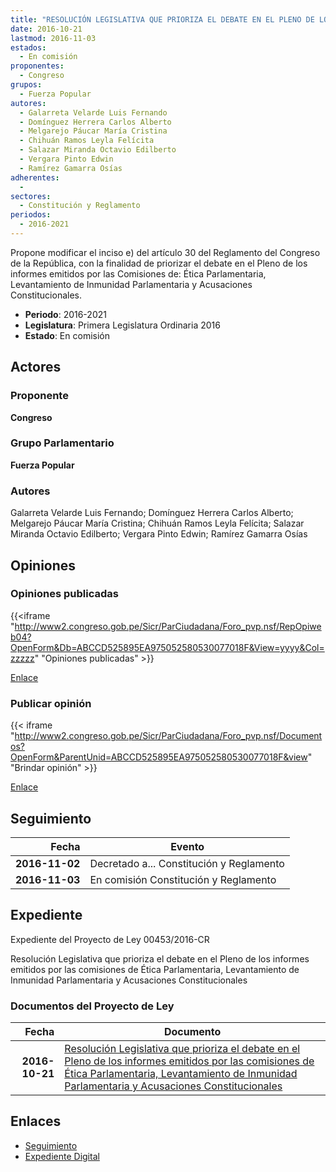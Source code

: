 ```yaml
---
title: "RESOLUCIÓN LEGISLATIVA QUE PRIORIZA EL DEBATE EN EL PLENO DE LOS INFORMES EMITIDOS POR LAS COMISIONES DE ÉTICA PARLAMENTARIA, LEVANTAMIENTO DE INMUNIDAD PARLAMENTARIA Y ACUSACIONES CONSTITUCIONALES"
date: 2016-10-21
lastmod: 2016-11-03
estados: 
  - En comisión
proponentes: 
  - Congreso
grupos: 
  - Fuerza Popular
autores: 
  - Galarreta Velarde Luis Fernando
  - Domínguez Herrera Carlos Alberto
  - Melgarejo Páucar María Cristina
  - Chihuán Ramos Leyla Felícita
  - Salazar Miranda Octavio Edilberto
  - Vergara Pinto Edwin
  - Ramírez Gamarra Osías
adherentes: 
  - 
sectores: 
  - Constitución y Reglamento
periodos: 
  - 2016-2021
---
```


Propone modificar el inciso e) del artículo 30 del Reglamento del Congreso de la República, con la finalidad de priorizar el debate en el Pleno de los informes emitidos por las Comisiones de: Ética Parlamentaria, Levantamiento de Inmunidad Parlamentaria y Acusaciones Constitucionales.

- **Periodo**: 2016-2021
- **Legislatura**: Primera Legislatura Ordinaria 2016
- **Estado**: En comisión

## Actores

### Proponente

**Congreso**

### Grupo Parlamentario

**Fuerza Popular**

### Autores

Galarreta Velarde Luis Fernando; Domínguez Herrera Carlos Alberto; Melgarejo Páucar María Cristina; Chihuán Ramos Leyla Felícita; Salazar Miranda Octavio Edilberto; Vergara Pinto Edwin; Ramírez Gamarra Osías


## Opiniones

### Opiniones publicadas

{{<iframe "http://www2.congreso.gob.pe/Sicr/ParCiudadana/Foro_pvp.nsf/RepOpiweb04?OpenForm&Db=ABCCD525895EA975052580530077018F&View=yyyy&Col=zzzzz" "Opiniones publicadas" >}}

[Enlace](http://www2.congreso.gob.pe/Sicr/ParCiudadana/Foro_pvp.nsf/RepOpiweb04?OpenForm&Db=ABCCD525895EA975052580530077018F&View=yyyy&Col=zzzzz)
### Publicar opinión

{{< iframe "http://www2.congreso.gob.pe/Sicr/ParCiudadana/Foro_pvp.nsf/Documentos?OpenForm&ParentUnid=ABCCD525895EA975052580530077018F&view" "Brindar opinión" >}}

[Enlace](http://www2.congreso.gob.pe/Sicr/ParCiudadana/Foro_pvp.nsf/Documentos?OpenForm&ParentUnid=ABCCD525895EA975052580530077018F&view)

## Seguimiento

| Fecha | Evento |
|------:|--------|
| **2016-11-02** | Decretado a... Constitución y Reglamento|
| **2016-11-03** | En comisión Constitución y Reglamento|


## Expediente

Expediente del Proyecto de Ley 00453/2016-CR

Resolución Legislativa que prioriza el debate en el Pleno de los informes emitidos por las comisiones de Ética Parlamentaria, Levantamiento de Inmunidad Parlamentaria y Acusaciones Constitucionales


### Documentos del Proyecto de Ley

| Fecha | Documento |
|------:|--------|
| **2016-10-21** | [Resolución Legislativa que prioriza el debate en el Pleno de los informes emitidos por las comisiones de Ética Parlamentaria, Levantamiento de Inmunidad Parlamentaria y Acusaciones Constitucionales](http://www.leyes.congreso.gob.pe/Documentos/2016_2021/Proyectos_de_Ley_y_de_Resoluciones_Legislativas/PL0045320161021..pdf) |

## Enlaces 

- [Seguimiento](http://www2.congreso.gob.pe/Sicr/TraDocEstProc/CLProLey2016.nsf/f7fff46988ca05b1052578e100829cc7/7f83cb9738d3dcc90525805400045913?OpenDocument)
- [Expediente Digital](http://www2.congreso.gob.pehttp://www2.congreso.gob.pe/Sicr/TraDocEstProc/CLProLey2016.nsf/f7fff46988ca05b1052578e100829cc7/7f83cb9738d3dcc90525805400045913?OpenDocument&Click=05257FB7005EB655.eb71d0cf91d8294e05256cdf006b5706/$Body/0.1C6C)
